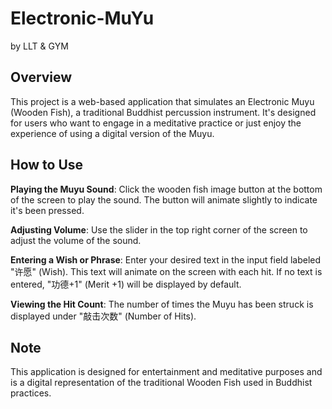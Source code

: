 # Electronic-MuYu
by LLT & GYM

## Overview
This project is a web-based application that simulates an Electronic Muyu (Wooden Fish), a traditional Buddhist percussion instrument. It's designed for users who want to engage in a meditative practice or just enjoy the experience of using a digital version of the Muyu. 

## How to Use
**Playing the Muyu Sound**: Click the wooden fish image button at the bottom of the screen to play the sound. The button will animate slightly to indicate it's been pressed. 

**Adjusting Volume**: Use the slider in the top right corner of the screen to adjust the volume of the sound. 

**Entering a Wish or Phrase**: Enter your desired text in the input field labeled "许愿" (Wish). This text will animate on the screen with each hit. If no text is entered, "功德+1" (Merit +1) will be displayed by default. 

**Viewing the Hit Count**: The number of times the Muyu has been struck is displayed under "敲击次数" (Number of Hits). 


## Note
This application is designed for entertainment and meditative purposes and is a digital representation of the traditional Wooden Fish used in Buddhist practices. 
